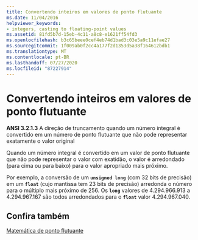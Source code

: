 ```yaml
---
title: Convertendo inteiros em valores de ponto flutuante
ms.date: 11/04/2016
helpviewer_keywords:
- integers, casting to floating-point values
ms.assetid: 81fd5b7d-15eb-4c11-a8c8-e1621ff54fd3
ms.openlocfilehash: b3c65beee0cef4eb74d1bad3c03e5a9c11efae27
ms.sourcegitcommit: 1f009ab0f2cc4a177f2d1353d5a38f164612bdb1
ms.translationtype: MT
ms.contentlocale: pt-BR
ms.lasthandoff: 07/27/2020
ms.locfileid: "87227914"
---
```

# <a name="casting-integers-to-floating-point-values"></a>Convertendo inteiros em valores de ponto flutuante

**ANSI 3.2.1.3** A direção de truncamento quando um número integral é convertido em um número de ponto flutuante que não pode representar exatamente o valor original

Quando um número integral é convertido em um valor de ponto flutuante que não pode representar o valor com exatidão, o valor é arredondado (para cima ou para baixo) para o valor apropriado mais próximo.

Por exemplo, a conversão de um **`unsigned long`** (com 32 bits de precisão) em um **`float`** (cujo mantissa tem 23 bits de precisão) arredonda o número para o múltiplo mais próximo de 256. Os **`long`** valores de 4.294.966.913 a 4.294.967.167 são todos arredondados para o **`float`** valor 4.294.967.040.

## <a name="see-also"></a>Confira também

[Matemática de ponto flutuante](../c-language/floating-point-math.md)
